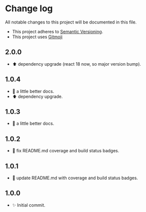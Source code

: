 # Change log

All notable changes to this project will be documented in this file.

-   This project adheres to [Semantic Versioning][semver].
-   This project uses [Gitmoji][gitmoji]

## 2.0.0

-   :arrow_up: dependency upgrade (react 18 now, so major version bump).

## 1.0.4

-   :memo: a little better docs.
-   :arrow_up: dependency upgrade.

## 1.0.3

-   :memo: a little better docs.

## 1.0.2

-   :bug: fix README.md coverage and build status badges.

## 1.0.1

-   :memo: update README.md with coverage and build status badges.

## 1.0.0

-   :sparkles: Initial commit.

<!-- References -->

[gitmoji]: https://gitmoji.dev/
[semver]: https://semver.org/
